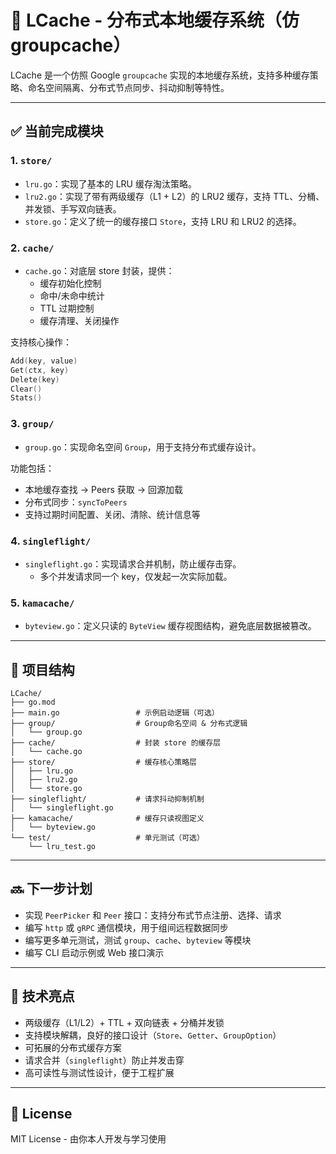 # 🧠 LCache - 分布式本地缓存系统（仿 groupcache）

LCache 是一个仿照 Google `groupcache` 实现的本地缓存系统，支持多种缓存策略、命名空间隔离、分布式节点同步、抖动抑制等特性。

---

## ✅ 当前完成模块

### 1. `store/`
- `lru.go`：实现了基本的 LRU 缓存淘汰策略。
- `lru2.go`：实现了带有两级缓存（L1 + L2）的 LRU2 缓存，支持 TTL、分桶、并发锁、手写双向链表。
- `store.go`：定义了统一的缓存接口 `Store`，支持 LRU 和 LRU2 的选择。

### 2. `cache/`
- `cache.go`：对底层 store 封装，提供：
    - 缓存初始化控制
    - 命中/未命中统计
    - TTL 过期控制
    - 缓存清理、关闭操作

支持核心操作：
```go
Add(key, value)
Get(ctx, key)
Delete(key)
Clear()
Stats()
```

### 3. `group/`
- `group.go`：实现命名空间 `Group`，用于支持分布式缓存设计。

功能包括：
- 本地缓存查找 → Peers 获取 → 回源加载
- 分布式同步：`syncToPeers`
- 支持过期时间配置、关闭、清除、统计信息等

### 4. `singleflight/`
- `singleflight.go`：实现请求合并机制，防止缓存击穿。
    - 多个并发请求同一个 key，仅发起一次实际加载。

### 5. `kamacache/`
- `byteview.go`：定义只读的 `ByteView` 缓存视图结构，避免底层数据被篡改。

---

## 📁 项目结构

```
LCache/
├── go.mod
├── main.go                 # 示例启动逻辑（可选）
├── group/                  # Group命名空间 & 分布式逻辑
│   └── group.go
├── cache/                  # 封装 store 的缓存层
│   └── cache.go
├── store/                  # 缓存核心策略层
│   ├── lru.go
│   ├── lru2.go
│   └── store.go
├── singleflight/           # 请求抖动抑制机制
│   └── singleflight.go
├── kamacache/              # 缓存只读视图定义
│   └── byteview.go
└── test/                   # 单元测试（可选）
    └── lru_test.go
```

---

## 🔜 下一步计划

- 实现 `PeerPicker` 和 `Peer` 接口：支持分布式节点注册、选择、请求
- 编写 `http` 或 `gRPC` 通信模块，用于组间远程数据同步
- 编写更多单元测试，测试 `group`、`cache`、`byteview` 等模块
- 编写 CLI 启动示例或 Web 接口演示

---

## 🧠 技术亮点

- 两级缓存（L1/L2）+ TTL + 双向链表 + 分桶并发锁
- 支持模块解耦，良好的接口设计（`Store`、`Getter`、`GroupOption`）
- 可拓展的分布式缓存方案
- 请求合并（`singleflight`）防止并发击穿
- 高可读性与测试性设计，便于工程扩展

---

## 📜 License

MIT License - 由你本人开发与学习使用
